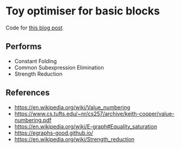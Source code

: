 # Toy optimiser for basic blocks 

Code for [this blog post](https://www.pypy.org/posts/2022/07/toy-optimizer.html)

## Performs 
  * Constant Folding 
  * Common Subexpression Elimination 
  * Strength Reduction 

## References 
  * https://en.wikipedia.org/wiki/Value_numbering
  * https://www.cs.tufts.edu/~nr/cs257/archive/keith-cooper/value-numbering.pdf
  * https://en.wikipedia.org/wiki/E-graph#Equality_saturation
  * https://egraphs-good.github.io/
  * https://en.wikipedia.org/wiki/Strength_reduction

